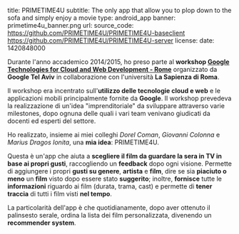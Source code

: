 title: PRIMETIME4U
subtitle: The only app that allow you to plop down to the sofa and simply enjoy a movie
type: android_app
banner: primetime4u_banner.png
url: 
source_code: https://github.com/PRIMETIME4U/PRIMETIME4U-baseclient https://github.com/PRIMETIME4U/PRIMETIME4U-server
license: 
date: 1420848000

Durante l'anno accademico 2014/2015, ho preso parte al **workshop [Google Technologies for Cloud and Web Development - Rome](https://sites.google.com/a/dis.uniroma1.it/google-technologies-for-cloud-and-web-development/)** 
organizzato da **Google Tel Aviv** in collaborazione con l'università 
**La Sapienza di Roma**.

Il workshop era incentrato sull'**utilizzo delle tecnologie cloud e web** 
e le applicazioni mobili principalmente fornite da **Google**. Il workshop 
prevedeva la realizzazione di un'idea "imprenditoriale" da sviluppare
attraverso varie milestones, dopo ognuna delle quali i vari team venivano giudicati 
da docenti ed esperti del settore.

Ho realizzato, insieme ai miei colleghi *Dorel Coman*, *Giovanni Colonna* 
e *Marius Dragos Ionita*, una **mia idea**: PRIMETIME4U. 

Questa è un'app che aiuta a **scegliere il film da guardare la sera in TV in base 
ai propri gusti**, raccogliendo un **feedback** dopo ogni visione. 
Permette di aggiungere i propri **gusti su genere**, **artista** e **film**, 
dire se sia **piaciuto o meno** un **film** visto dopo essere stato **suggerito**; 
inoltre, **fornisce** tutte le **informazioni** riguardo ai film (durata, trama, cast) e permette di **tener traccia** di tutti i film visti **nel tempo**. 

La particolarità dell'app è che quotidianamente, dopo aver ottenuto il 
palinsesto serale, ordina la lista dei film personalizzata,
divenendo un **recommender system**.